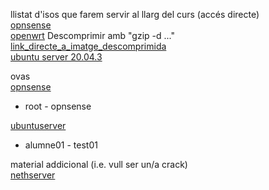 llistat d'isos que farem servir al llarg del curs (accés directe)  
[opnsense](https://www.mirrorservice.org/sites/opnsense.org/releases/mirror/OPNsense-21.7.1-OpenSSL-dvd-amd64.iso.bz2)  
[openwrt](https://downloads.openwrt.org/releases/21.02.0/targets/x86/64/openwrt-21.02.0-x86-64-generic-ext4-combined.img.gz)  Descomprimir amb "gzip -d ..."  
[link_directe_a_imatge_descomprimida](http://insjoandaustria.xtec.cat/coord/openwrt-21.02.0-x86-64-generic-ext4-combined.img)  
[ubuntu server 20.04.3](https://releases.ubuntu.com/20.04.3/ubuntu-20.04.3-live-server-amd64.iso)  

ovas  
[opnsense](http://insjoandaustria.xtec.cat/coord/opnsense-demo-ufs.ova)  
- root - opnsense  

[ubuntuserver](http://insjoandaustria.xtec.cat/coord/ubuntu-20.04-versio-alumne01-test01.ova)  
- alumne01 - test01  

material addicional (i.e. vull ser un/a crack)  
[nethserver](https://jztkft.dl.sourceforge.net/project/nethserver/nethserver-7.9.2009-x86_64.iso)  
